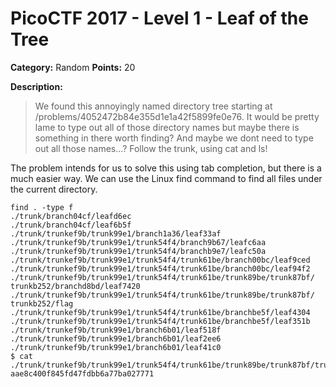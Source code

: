 # PicoCTF 2017 - Level 1 - Leaf of the Tree

**Category:** Random **Points:** 20

**Description:**

> We found this annoyingly named directory tree starting at 
> /problems/4052472b84e355d1e1a42f5899fe0e76. It would be pretty lame to type out all 
> of those directory names but maybe there is something in there worth finding? And maybe
> we dont need to type out all those names...? Follow the trunk, using cat and ls!

The problem intends for us to solve this using tab completion, but there is a much easier
way. We can use the Linux find command to find all files under the current directory.

```
find . -type f
./trunk/branch04cf/leafd6ec
./trunk/branch04cf/leaf6b5f
./trunk/trunkef9b/trunk99e1/branch1a36/leaf33af
./trunk/trunkef9b/trunk99e1/trunk54f4/branch9b67/leafc6aa
./trunk/trunkef9b/trunk99e1/trunk54f4/branchb9e7/leafc50a
./trunk/trunkef9b/trunk99e1/trunk54f4/trunk61be/branch00bc/leaf9ced
./trunk/trunkef9b/trunk99e1/trunk54f4/trunk61be/branch00bc/leaf94f2
./trunk/trunkef9b/trunk99e1/trunk54f4/trunk61be/trunk89be/trunk87bf/
trunkb252/branchd8bd/leaf7420
./trunk/trunkef9b/trunk99e1/trunk54f4/trunk61be/trunk89be/trunk87bf/
trunkb252/flag
./trunk/trunkef9b/trunk99e1/trunk54f4/trunk61be/branchbe5f/leaf4304
./trunk/trunkef9b/trunk99e1/trunk54f4/trunk61be/branchbe5f/leaf351b
./trunk/trunkef9b/trunk99e1/branch6b01/leaf518f
./trunk/trunkef9b/trunk99e1/branch6b01/leaf2ee6
./trunk/trunkef9b/trunk99e1/branch6b01/leaf41c0
$ cat ./trunk/trunkef9b/trunk99e1/trunk54f4/trunk61be/trunk89be/trunk87bf/trunkb252/flag
aae8c400f845fd47fdbb6a77ba027771
```

